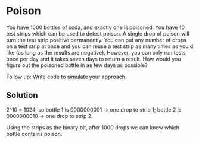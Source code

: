 # Poison

You have 1000 bottles of soda, and exactly one is poisoned. You have 10 test strips which can be used to detect poison. A single drop of poison will turn the test strip positive permanently. You can put any number of drops on a test strip at once and you can reuse a test strip as many times as you'd like (as long as the results are negative). However, you can only run tests once per day and it takes seven days to return a result. How would you figure out the poisoned bottle in as few days as possible?

Follow up: Write code to simulate your approach.

## Solution

2^10 = 1024, so bottle 1 is 0000000001 -> one drop to strip 1; bottle 2 is 0000000010 -> one drop to strip 2.

Using the strips as the binary bit, after 1000 drops we can know which bottle contains poison.

